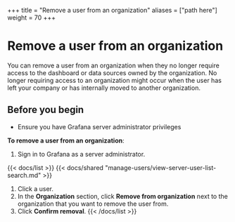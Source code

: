 +++
title = "Remove a user from an organization"
aliases = ["path here"]
weight = 70
+++

# Remove a user from an organization

You can remove a user from an organization when they no longer require access to the dashboard or data sources owned by the organization. No longer requiring access to an organization might occur when the user has left your company or has internally moved to another organization.

## Before you begin

- Ensure you have Grafana server administrator privileges

**To remove a user from an organization**:

1. Sign in to Grafana as a server administrator.

{{< docs/list >}}
{{< docs/shared "manage-users/view-server-user-list-search.md" >}}

1. Click a user.
1. In the **Organization** section, click **Remove from organization** next to the organization that you want to remove the user from.
1. Click **Confirm removal**.
   {{< /docs/list >}}
